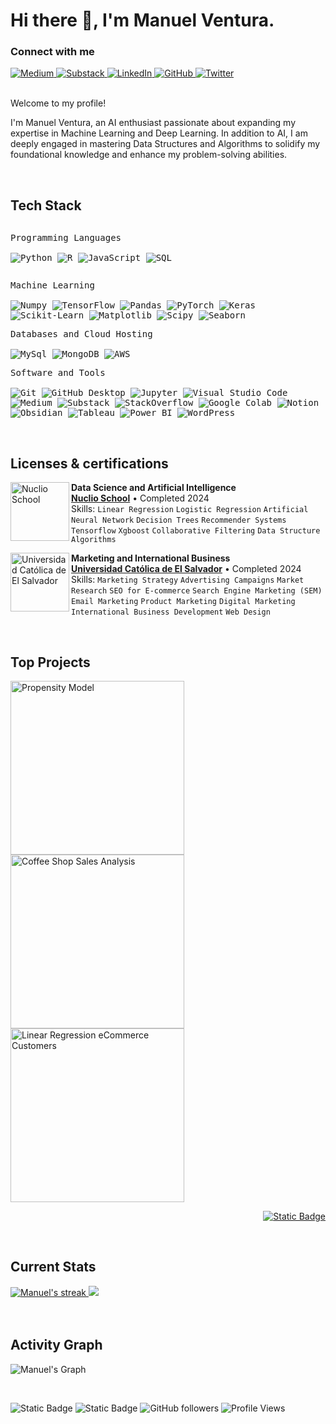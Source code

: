 <h1>Hi there 👋, I'm Manuel Ventura.</h1>

<!-- Header Links -->
<h3 align="left">Connect with me</h3>

<div style="margin-top:10px" align="left">
    <a href="https://medium.com/@manuel.vet4" target="_blank">
        <img src="https://img.shields.io/badge/Medium-000000.svg?style=for-the-badge&logo=medium&logoColor=white" alt="Medium"/>
    </a>
    <a href="https://substack.com/@manuelventura" target="_blank">
        <img src="https://img.shields.io/badge/Substack-000000.svg?style=for-the-badge&logo=substack&logoColor=white" alt="Substack"/>
    </a>
    <a href="https://www.linkedin.com/in/manuelventura05/" target="_blank">
        <img src="https://img.shields.io/badge/LinkedIn-000000.svg?style=for-the-badge&logo=linkedin&logoColor=white" alt="LinkedIn"/>
    </a>
    <a href="https://github.com/Manuel-ventura" target="_blank">
        <img src="https://img.shields.io/badge/GitHub-000000.svg?style=for-the-badge&logo=github&logoColor=white" alt="GitHub"/>
    </a>
    <a href="https://twitter.com/mmmvvet" target="_blank">
        <img src="https://img.shields.io/badge/Twitter-000000.svg?style=for-the-badge&logo=twitter&logoColor=white" alt="Twitter"/>
    </a>
</div>

</br>

<!-- Short Bio -->
<p>Welcome to my profile!</p>
<p>I'm Manuel Ventura, an AI enthusiast passionate about expanding my expertise in Machine Learning and Deep Learning. In addition to AI, I am deeply engaged in mastering Data Structures and Algorithms to solidify my foundational knowledge and enhance my problem-solving abilities.</p>

<!-- Tech Stack -->
</br>
<h2>Tech Stack</h2>

<div>
    <p style="display: inline-block;">
        <kbd>
            <kbd>Programming Languages</kbd>
            <br>
            <br>
            <img alt="Python" src="https://img.shields.io/badge/Python-05122A?style=flat&logo=python">
            <img alt="R" src="https://img.shields.io/badge/R-05122A?logo=r&style=flat">
            <img alt="JavaScript" src="https://img.shields.io/badge/JavaScript-05122A?logo=javascript&style=flat">
            <img alt="SQL" src="https://img.shields.io/badge/SQL-05122A?logo=postgresql&style=flat">
        </kbd>
    </p>
    <p>
        <kbd>
            <kbd>Machine Learning</kbd>
            <br>
            <br>
            <img alt="Numpy" src="https://img.shields.io/badge/Numpy-05122A?style=flat&logo=numpy">
            <img alt="TensorFlow" src="https://img.shields.io/badge/TensorFlow-05122A?style=flat&logo=tensorflow">
            <img alt="Pandas" src="https://img.shields.io/badge/Pandas-05122A?style=flat&logo=pandas">
            <img alt="PyTorch" src="https://img.shields.io/badge/PyTorch-05122A?style=flat&logo=pytorch">
            <img alt="Keras" src="https://img.shields.io/badge/Keras-05122A?style=flat&logo=keras">
            <img alt="Scikit-Learn" src="https://img.shields.io/badge/Scikit--Learn-05122A?style=flat&logo=scikit-learn">
            <img alt="Matplotlib" src="https://img.shields.io/badge/Matplotlib-05122A?style=flat&logo=matplotlib">
            <img alt="Scipy" src="https://img.shields.io/badge/Scipy-05122A?style=flat&logo=scipy">
            <img alt="Seaborn" src="https://img.shields.io/badge/Seaborn-05122A?style=flat&logo=seaborn">
        </kbd>
    </p>
    <p>
        <kbd>
            <kbd>Databases and Cloud Hosting</kbd>
            <br>
            <br>
            <img alt="MySql" src="https://img.shields.io/badge/MySql-05122A?style=flat&logo=mysql">
            <img alt="MongoDB" src="https://img.shields.io/badge/MongoDB-05122A?style=flat&logo=mongodb">
            <img alt="AWS" src="https://img.shields.io/badge/AWS-05122A?style=flat&logo=amazon-aws">
        </kbd>
    </p>
    <p>
        <kbd>
            <kbd>Software and Tools</kbd>
            <br>
            <br>
            <img alt="Git" src="https://img.shields.io/badge/Git-05122A?style=flat&logo=Git">
            <img alt="GitHub Desktop" src="https://img.shields.io/badge/Github%20Desktop-05122A?style=flat&logo=Github">
            <img alt="Jupyter" src="https://img.shields.io/badge/Jupyter-05122A?style=flat&logo=Jupyter">
            <img alt="Visual Studio Code" src="https://img.shields.io/badge/Visual%20Studio%20Code-05122A?style=flat&logo=Visual%20Studio%20Code">
            <img alt="Medium" src="https://img.shields.io/badge/Medium-05122A?style=flat&logo=Medium">
            <img alt="Substack" src="https://img.shields.io/badge/Substack-05122A?style=flat&logo=substack">
            <img alt="StackOverflow" src="https://img.shields.io/badge/StackOverflow-05122A?style=flat&logo=StackOverflow">
            <img alt="Google Colab" src="https://img.shields.io/badge/Google%20Colab-05122A?style=flat&logo=Google%20Colab">
            <img alt="Notion" src="https://img.shields.io/badge/Notion-05122A?style=flat&logo=Notion">
            <img alt="Obsidian" src="https://img.shields.io/badge/Obsidian-05122A?style=flat&logo=Obsidian">
            <img alt="Tableau" src="https://img.shields.io/badge/Tableau-05122A?style=flat&logo=tableau">
            <img alt="Power BI" src="https://img.shields.io/badge/Power%20BI-05122A?style=flat&logo=power-bi">
            <img alt="WordPress" src="https://img.shields.io/badge/WordPress-05122A?style=flat&logo=wordpress">
        </kbd>
    </p>
</div>

<!-- Licenses & certifications -->
</br>
<h2>Licenses & certifications</h2>

[<img align="left" height="94px" width="94px" alt="Nuclio School" src="https://i.imgur.com/rUFd3y9.png"/>](https://nuclio.school/)
**Data Science and Artificial Intelligence** \
[**Nuclio School**](https://nuclio.school/) • Completed 2024 \
Skills: `Linear Regression` `Logistic Regression` `Artificial Neural Network` `Decision Trees`
`Recommender Systems` `Tensorflow` `Xgboost` `Collaborative Filtering` `Data Structure` `Algorithms`

[<img align="left" height="94px" width="94px" alt="Universidad Católica de El Salvador" src="https://i.imgur.com/IwLyFeT.png"/>](https://catolica.edu.sv/)
**Marketing and International Business** \
[**Universidad Católica de El Salvador**](https://catolica.edu.sv/)  • Completed 2024\
Skills: `Marketing Strategy` `Advertising Campaigns` `Market Research` `SEO for E-commerce` `Search Engine Marketing (SEM)` `Email Marketing` `Product Marketing` `Digital Marketing` `International Business Development` `Web Design`
<br>

<!-- Top Projects List -->
</br>
<h2>Top Projects</h2>
<p>
    <a href="https://github.com/Manuel-ventura/Purchase-Propensity-Model-End-To-End">
        <img width="278" src="https://denvercoder1-github-readme-stats.vercel.app/api/pin/?username=Manuel-ventura&repo=Purchase-Propensity-Model-End-To-End&theme=dark&bg_color=0D1017&title_color=E8EDF3&hide_border=false&icon_color=E8EDF3&show_icons=false&border_radius=0" alt="Propensity Model">
    </a>
    <a href="https://github.com/Manuel-ventura/Coffee-Shop-Sales-Analysis">
        <img width="278" src="https://denvercoder1-github-readme-stats.vercel.app/api/pin/?username=Manuel-ventura&repo=Coffee-Shop-Sales-Analysis&theme=dark&bg_color=0D1017&title_color=E8EDF3&hide_border=false&icon_color=E8EDF3&show_icons=false&border_radius=0" alt="Coffee Shop Sales Analysis">
    </a>
    <a href="https://github.com/Manuel-ventura/Linear-Regression-eCommerce-Customers">
        <img width="278" src="https://denvercoder1-github-readme-stats.vercel.app/api/pin/?username=Manuel-ventura&repo=Linear-Regression-eCommerce-Customers&theme=dark&bg_color=0D1017&title_color=E8EDF3&hide_border=false&icon_color=E8EDF3&show_icons=false&border_radius=0" alt="Linear Regression eCommerce Customers">
    </a>
</p>

<p align="right">
    <a href="https://github.com/Manuel-ventura?tab=repositories"><img alt="Static Badge" src="https://img.shields.io/badge/All%20Projects-05122A?style=flat-square"></a>
</p>

<!-- Current Stats card -->
</br>
<h2>Current Stats</h2>

<div>
    <a href="https://github.com/Manuel-ventura">
        <img alt="Manuel's streak" src="https://github-readme-streak-stats-9m8ugfa77-denvercoder1.vercel.app/?user=Manuel-ventura&theme=monokai-metallian&border_radius=0&card_width=417&card_height=194&background=0D1017&fire=E8EDF3&currStreakNum=E8EDF3&sideNums=E8EDF3&currStreakLabel=E8EDF3&sideLabels=E8EDF3F0&dates=E8EDF3D5&ring=E8EDF3F0&card_width=400&card_height=195"/>
    </a>
    <a href="https://github.com/Manuel-ventura">
        <img src="https://github-readme-stats.vercel.app/api?username=Manuel-ventura&show_icons=true&bg_color=0D1017&border_radius=0&text_color=E8EDF3D5&title_color=E8EDF3&icon_color=E8EDF3&hide_border=false&card_width=414&card_height=195"/>
    </a>
</div>

<!-- Activity Graph card -->
</br>
</br>
<h2>Activity Graph</h2>

![Manuel's Graph](https://github-readme-activity-graph.vercel.app/graph?username=Manuel-ventura&custom_title=Manuel's%20GitHub%20Activity%20Graph&bg_color=0d1017&color=e8edf3&line=e8edf3&point=e8edf3&area_color=FFFFFF&title_color=FFFFFF&area=true)

</br>

![Static Badge](https://img.shields.io/badge/Thanks%20for%20visiting!-05122A)
![Static Badge](https://img.shields.io/badge/Star%20%E2%AD%90%20some%20repositories%20you%20find%20helpful!%20-05122A)
![GitHub followers](https://img.shields.io/github/followers/Manuel-ventura?style=flat&logo=github&color=05122A&labelColor=05122A)
![Profile Views](https://komarev.com/ghpvc/?username=Manuel-ventura&style=flat&labelColor=05122A&color=05122A)
